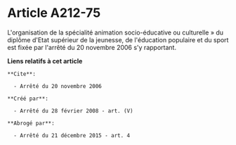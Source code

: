 # Article A212-75

L'organisation de la spécialité animation socio-éducative ou culturelle » du diplôme d'Etat supérieur de la jeunesse, de
l'éducation populaire et du sport est fixée par l'arrêté du 20 novembre 2006 s'y rapportant.

**Liens relatifs à cet article**

	**Cite**:

	  - Arrêté du 20 novembre 2006

	**Créé par**:

	  - Arrêté du 28 février 2008 - art. (V)

	**Abrogé par**:

	  - Arrêté du 21 décembre 2015 - art. 4
